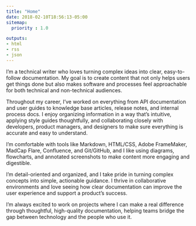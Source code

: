 ```yaml
---
title: "Home"
date: 2018-02-10T18:56:13-05:00
sitemap:
  priority : 1.0

outputs:
- html
- rss
- json
---
```

I’m a technical writer who loves turning complex ideas into clear, easy-to-follow documentation. My goal is to create content that not only helps users get things done but also makes software and processes feel approachable for both technical and non-technical audiences.

Throughout my career, I’ve worked on everything from API documentation and user guides to knowledge base articles, release notes, and internal process docs. I enjoy organizing information in a way that’s intuitive, applying style guides thoughtfully, and collaborating closely with developers, product managers, and designers to make sure everything is accurate and easy to understand.

I’m comfortable with tools like Markdown, HTML/CSS, Adobe FrameMaker, MadCap Flare, Confluence, and Git/GitHub, and I like using diagrams, flowcharts, and annotated screenshots to make content more engaging and digestible.

I’m detail-oriented and organized, and I take pride in turning complex concepts into simple, actionable guidance. I thrive in collaborative environments and love seeing how clear documentation can improve the user experience and support a product’s success.

I’m always excited to work on projects where I can make a real difference through thoughtful, high-quality documentation, helping teams bridge the gap between technology and the people who use it.